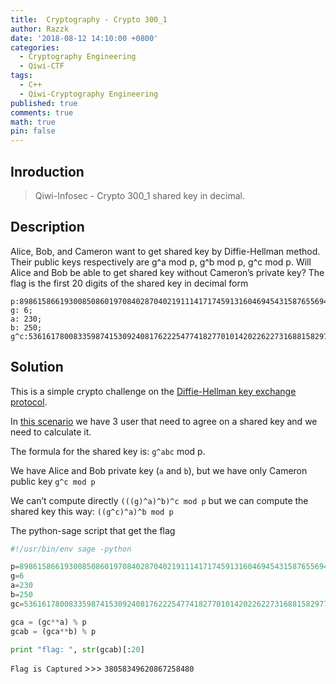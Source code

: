 ```yaml
---
title:  Cryptography - Crypto 300_1
author: Razzk
date: '2018-08-12 14:10:00 +0800'
categories:
  - Cryptography Engineering 
  - Qiwi-CTF
tags:
  - C++
  - Qiwi-Cryptography Engineering
published: true
comments: true
math: true
pin: false
---
```


## Inroduction

>  Qiwi-Infosec - Crypto 300_1 shared key in decimal. 

## Description

Alice, Bob, and Cameron want to get shared key by Diffie-Hellman method. Their public keys respectively are g^a mod p, g^b mod p, g^c mod p. Will Alice and Bob be able to get shared key without Cameron’s private key? The flag is the first 20 digits of the shared key in decimal form
```
p:8986158661930085086019708402870402191114171745913160469454315876556947370642799226714405016920875594030192024506376929926694545081888689821796050434591251;
g: 6;
a: 230;
b: 250;
g^c:5361617800833598741530924081762225477418277010142022622731688158297759621329407070985497917078988781448889947074350694220209769840915705739528359582454617;
```


## Solution

This is a simple crypto challenge on the [Diffie-Hellman key exchange protocol](https://en.wikipedia.org/wiki/Diffie%E2%80%93Hellman_key_exchange).

In [this scenario](https://en.wikipedia.org/wiki/Diffie%E2%80%93Hellman_key_exchange#Operation_with_more_than_two_parties) we have 3 user that need to agree on a shared key and we need to calculate it.

The formula for the shared key is: `g^abc` mod p.

We have Alice and Bob private key (`a` and `b`), but we have only Cameron public key `g^c mod p`

We can’t compute directly `(((g)^a)^b)^c mod p` but we can compute the shared key this way:
`((g^c)^a)^b mod p`

The python-sage script that get the flag

```python
#!/usr/bin/env sage -python

p=8986158661930085086019708402870402191114171745913160469454315876556947370642799226714405016920875594030192024506376929926694545081888689821796050434591251
g=6
a=230
b=250
gc=5361617800833598741530924081762225477418277010142022622731688158297759621329407070985497917078988781448889947074350694220209769840915705739528359582454617

gca = (gc**a) % p
gcab = (gca**b) % p

print "flag: ", str(gcab)[:20]
```
` Flag is Captured ` >>> `38058349620867258480`

